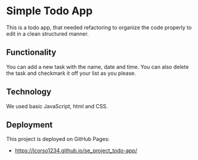 # Simple Todo App

This is a todo app, that needed refactoring to organize the code properly to edit in a clean structured manner.

## Functionality

You can add a new task with the name, date and time. You can also delete the task and checkmark it off your list as you please.

## Technology

We used basic JavaScript, html and CSS.

## Deployment

This project is deployed on GitHub Pages:

- https://lcorso1234.github.io/se_project_todo-app/
